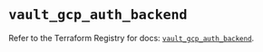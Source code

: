 # `vault_gcp_auth_backend`

Refer to the Terraform Registry for docs: [`vault_gcp_auth_backend`](https://registry.terraform.io/providers/hashicorp/vault/3.23.0/docs/resources/gcp_auth_backend).
